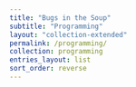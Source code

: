 ```yaml
---
title: "Bugs in the Soup"
subtitle: "Programming"
layout: "collection-extended"
permalink: /programming/
collection: programming
entries_layout: list
sort_order: reverse
---
```

